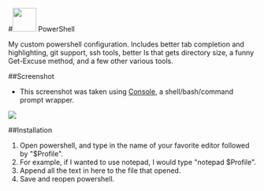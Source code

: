 #<img src="https://www.mikesel.info/wp-content/uploads/2015/12/logo-powershell.png" width="48"> PowerShell

My custom powershell configuration. Includes better tab completion and highlighting, git support, ssh tools, better ls that gets directory size, a funny Get-Excuse method, and a few other various tools.

##Screenshot 
- This screenshot was taken using <a href="https://github.com/cbucher/console">Console</a>, a shell/bash/command prompt wrapper.

<img src="http://i.imgur.com/l1hM71a.png">

##Installation 
1. Open powershell, and type in the name of your favorite editor followed by "$Profile".
2. For example, if I wanted to use notepad, I would type "notepad $Profile". 
3. Append all the text in here to the file that opened.  
4. Save and reopen powershell.

